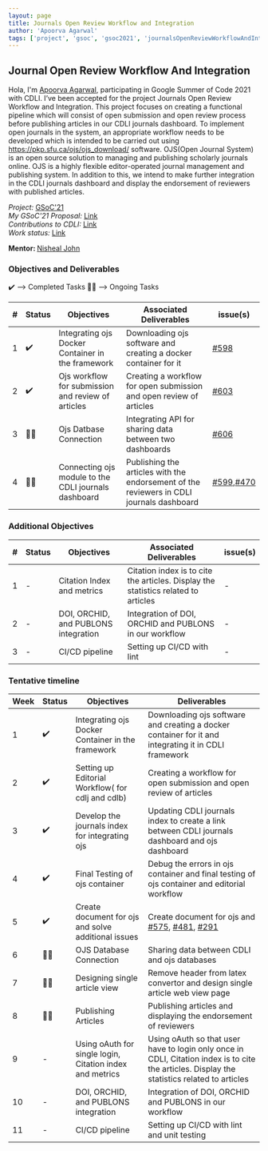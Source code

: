 ```yaml
---
layout: page
title: Journals Open Review Workflow and Integration
author: 'Apoorva Agarwal'
tags: ['project', 'gsoc', 'gsoc2021', 'journalsOpenReviewWorkflowAndIntegration']
---
```


## Journal Open Review Workflow And Integration

Hola, I'm <a href="https://www.linkedin.com/in/apoorva-agarwal-8420ab1b3/">Apoorva Agarwal</a>, participating in Google Summer of Code 2021 with CDLI. I’ve been accepted for the project Journals Open Review Workflow and Integration. This project focuses on creating a functional pipeline which will consist of open submission and open review process before publishing articles in our CDLI journals dashboard. To implement  open journals in the system,  an appropriate workflow needs to be developed which is intended to be carried out using https://pkp.sfu.ca/ojs/ojs_download/ software. OJS(Open Journal System) is an open source solution to managing and publishing scholarly journals online. OJS is a highly flexible editor-operated journal management and publishing system. In addition to this, we intend to make further integration in the CDLI journals dashboard and display the endorsement of reviewers with published articles.

<i>Project:</i>
<a href="https://summerofcode.withgoogle.com/projects/#6225579101126656">GSoC'21</a>
<br>
<i>My GSoC'21 Proposal:</i>
<a href="https://docs.google.com/document/d/1Bq1Be4UYaF08vBwasERpx2kiWuiVPWdkSEHBM-owUx4/edit#heading=h.rti1bbjk8idf">Link</a>
<br>
<i>Contributions to CDLI:</i>
<a href="https://gitlab.com/cdli/framework/-/merge_requests?scope=all&utf8=%E2%9C%93&state=all&author_username=apoorva1509">Link<a>
<br>
<i>Work status:</i>
<a href="https://drive.google.com/drive/folders/15kmsiilnMfBEomd03VwUyAmDdcU-lmBV?usp=sharing">Link<a>
<br>

<b>Mentor: </b> <a href='mailto:nisheal.work@gmail.com'>Nisheal John</a>

### Objectives and Deliverables

:heavy_check_mark: --> Completed Tasks
:man_technologist: --> Ongoing Tasks

| \# | Status  | Objectives                    | Associated Deliverables         | issue(s) |
| --- | --- | ----------------------------- | ---------------------------------------------- | -------- |
| 1 | :heavy_check_mark: | Integrating ojs Docker Container in the framework | Downloading ojs software and creating a docker container for it | <a href="https://gitlab.com/cdli/framework/-/issues/598">#598</a> |
| 2 | :heavy_check_mark:| Ojs workflow for submission and review of articles | Creating a workflow for open submission and open review of articles | <a href="https://gitlab.com/cdli/framework/-/issues/603">#603</a> |
| 3 | :man_technologist:   |  Ojs Datbase Connection | Integrating API for sharing data between two dashboards | <a href="https://gitlab.com/cdli/framework/-/issues/606">#606</a> |
| 4 | :man_technologist: | Connecting ojs module to the CDLI journals dashboard | Publishing the articles with the endorsement of the reviewers in CDLI journals dashboard | <a href="https://gitlab.com/cdli/framework/-/issues/599">#599</a>,<a href="https://gitlab.com/cdli/framework/-/issues/470">#470</a> |

### Additional Objectives

| \# | Status  | Objectives         | Associated Deliverables                                             | issue(s) |
| --- | --- | ------------------ | ------------------------------------------------------------------- | -------- |
| 1 | - | Citation Index and metrics | Citation index is to cite the articles. Display the statistics related to articles | - |
| 2 | - | DOI, ORCHID, and PUBLONS integration | Integration of DOI, ORCHID and PUBLONS in our workflow | - |
| 3 | - | CI/CD pipeline | Setting up CI/CD with lint | - |

### Tentative timeline  

| Week  | Status | Objectives | Deliverables |
|---|---|---|---|
| 1 | :heavy_check_mark: | Integrating ojs Docker Container in the framework | Downloading ojs software and creating a docker container for it and integrating it in CDLI framework| 
| 2 | :heavy_check_mark: | Setting up Editorial Workflow( for cdlj and cdlb) | Creating a workflow for open submission and open review of articles |
| 3 | :heavy_check_mark: | Develop the journals index for integrating ojs | Updating CDLI journals index to create a link between CDLI journals dashboard and ojs dashboard | 
| 4 | :heavy_check_mark: | Final Testing of ojs container | Debug the errors in ojs container and final testing of ojs container and editorial workflow | 
| 5 | :heavy_check_mark: | Create document for ojs and solve additional issues | Create document for ojs and <a href="https://gitlab.com/cdli/framework/-/issues/575">#575</a>, <a href="https://gitlab.com/cdli/framework/-/issues/481">#481</a>, <a href="https://gitlab.com/cdli/framework/-/issues/291">#291</a> | 
| 6 | :man_technologist: | OJS Database Connection | Sharing data between CDLI and ojs databases | 
| 7 | :man_technologist: | Designing single article view | Remove header from latex convertor and design single article web view page |
| 8 | :man_technologist: | Publishing Articles | Publishing articles and displaying the endorsement of reviewers | 
| 9 | - | Using oAuth for single login, Citation index and metrics | Using oAuth so that user have to login only once in CDLI, Citation index is to cite the articles. Display the statistics related to articles |
| 10 | - | DOI, ORCHID, and PUBLONS integration | Integration of DOI, ORCHID and PUBLONS in our workflow | 
| 11 | - | CI/CD pipeline | Setting up CI/CD with lint  and unit testing | 
  
